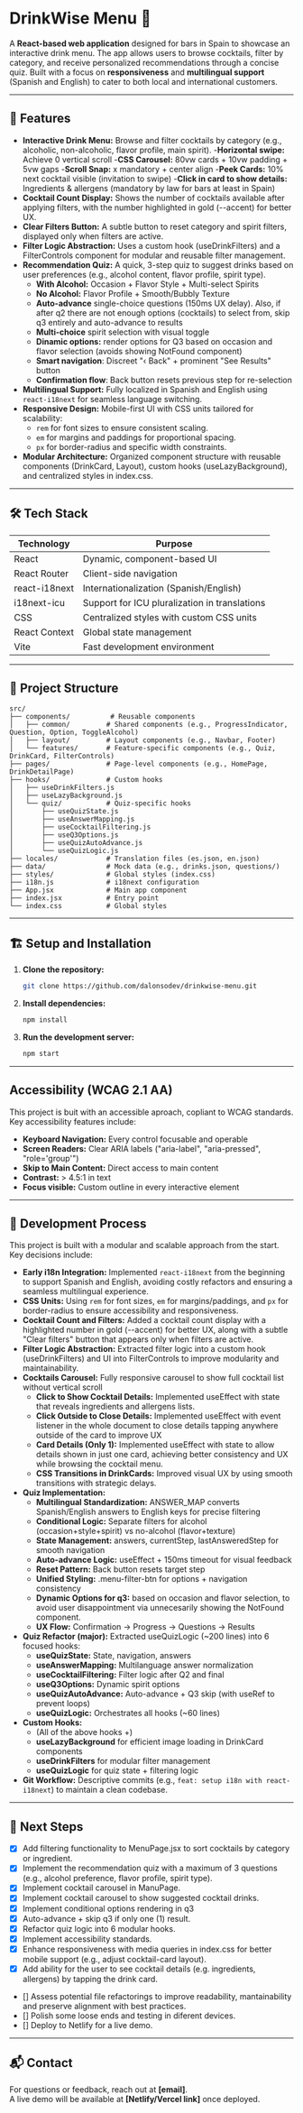 # DrinkWise Menu 🍹

A **React-based web application** designed for bars in Spain to showcase an interactive drink menu. The app allows users to browse cocktails, filter by category, and receive personalized recommendations through a concise quiz. Built with a focus on **responsiveness** and **multilingual support** (Spanish and English) to cater to both local and international customers.

---

## 🚀 Features

- **Interactive Drink Menu:** Browse and filter cocktails by category (e.g., alcoholic, non-alcoholic, flavor profile, main spirit).
   -**Horizontal swipe:** Achieve 0 vertical scroll
   -**CSS Carousel:** 80vw cards + 10vw padding + 5vw gaps
   -**Scroll Snap:** x mandatory + center align
   -**Peek Cards:** 10% next cocktail visible (invitation to swipe)
   -**Click in card to show details:** Ingredients & allergens (mandatory by law for bars at least in Spain)
- **Cocktail Count Display:** Shows the number of cocktails available after applying filters, with the number highlighted in gold (--accent) for better UX.
- **Clear Filters Button:** A subtle button to reset category and spirit filters, displayed only when filters are active.
- **Filter Logic Abstraction:** Uses a custom hook (useDrinkFilters) and a FilterControls component for modular and reusable filter management.
- **Recommendation Quiz:** A quick, 3-step quiz to suggest drinks based on user preferences (e.g., alcohol content, flavor profile, spirit type).
   - **With Alcohol:** Occasion + Flavor Style + Multi-select Spirits
   - **No Alcohol:** Flavor Profile + Smooth/Bubbly Texture
   - **Auto-advance** single-choice questions (150ms UX delay). Also, if after q2 there are not enough options (cocktails) to select from, skip q3 entirely and auto-advance to results
   - **Multi-choice** spirit selection with visual toggle
   - **Dinamic options:** render options for Q3 based on occasion and flavor selection (avoids showing NotFound component)
   - **Smart navigation**: Discreet "‹ Back" + prominent "See Results" button
   - **Confirmation flow**: Back button resets previous step for re-selection
- **Multilingual Support:** Fully localized in Spanish and English using `react-i18next` for seamless language switching.
- **Responsive Design:** Mobile-first UI with CSS units tailored for scalability:
   - `rem` for font sizes to ensure consistent scaling.
   - `em` for margins and paddings for proportional spacing.
   - `px` for border-radius and specific width constraints.
- **Modular Architecture:** Organized component structure with reusable components (DrinkCard, Layout), custom hooks (useLazyBackground), and centralized styles in index.css.

---

## 🛠️ Tech Stack

| Technology      | Purpose                                      |
|-----------------|----------------------------------------------|
| React           | Dynamic, component-based UI                  |
| React Router    | Client-side navigation                       |
| react-i18next   | Internationalization (Spanish/English)       |
| i18next-icu     | Support for ICU pluralization in translations|
| CSS             | Centralized styles with custom CSS units     |
| React Context   | Global state management                      |
| Vite            | Fast development environment                 |

---

## 📂 Project Structure

```
src/
├── components/          # Reusable components
│   ├── common/         # Shared components (e.g., ProgressIndicator, Question, Option, ToggleAlcohol)
│   ├── layout/         # Layout components (e.g., Navbar, Footer)
│   └── features/       # Feature-specific components (e.g., Quiz, DrinkCard, FilterControls)
├── pages/              # Page-level components (e.g., HomePage, DrinkDetailPage)
├── hooks/              # Custom hooks
│   ├── useDrinkFilters.js
│   ├── useLazyBackground.js
│   └── quiz/           # Quiz-specific hooks
│       ├── useQuizState.js
│       ├── useAnswerMapping.js
│       ├── useCocktailFiltering.js
│       ├── useQ3Options.js
│       ├── useQuizAutoAdvance.js
│       └── useQuizLogic.js
├── locales/            # Translation files (es.json, en.json)
├── data/               # Mock data (e.g., drinks.json, questions/)
├── styles/             # Global styles (index.css)
├── i18n.js             # i18next configuration
├── App.jsx             # Main app component
├── index.jsx           # Entry point
└── index.css           # Global styles
```

---

## 🏗️ Setup and Installation

1. **Clone the repository:**
    ```bash
    git clone https://github.com/dalonsodev/drinkwise-menu.git
    ```

2. **Install dependencies:**
    ```bash
    npm install
    ```

3. **Run the development server:**
    ```bash
    npm start
    ```

---

## Accessibility (WCAG 2.1 AA)

This project is buit with an accessible aproach, copliant to WCAG standards. Key accessibility features include:

- **Keyboard Navigation:** Every control focusable and operable
- **Screen Readers:** Clear ARIA labels ("aria-label", "aria-pressed", "role='group'")
- **Skip to Main Content:** Direct access to main content
- **Contrast:** > 4.5:1 in text
- **Focus visible:** Custom outline in every interactive element

---

## 🔄 Development Process

This project is built with a modular and scalable approach from the start. Key decisions include:

- **Early i18n Integration:** Implemented `react-i18next` from the beginning to support Spanish and English, avoiding costly refactors and ensuring a seamless multilingual experience.
- **CSS Units:** Using `rem` for font sizes, `em` for margins/paddings, and `px` for border-radius to ensure accessibility and responsiveness.
- **Cocktail Count and Filters:** Added a cocktail count display with a highlighted number in gold (--accent) for better UX, along with a subtle "Clear filters" button that appears only when filters are active.
- **Filter Logic Abstraction:** Extracted filter logic into a custom hook (useDrinkFilters) and UI into FilterControls to improve modularity and maintainability.
- **Cocktails Carousel:** Fully responsive carousel to show full cocktail list without vertical scroll
   - **Click to Show Cocktail Details:** Implemented useEffect with state that reveals ingredients and allergens lists.
   - **Click Outside to Close Details:** Implemented useEffect with event listener in the whole document to close details tapping anywhere outside of the card to improve UX
   - **Card Details (Only 1):** Implemented useEffect with state to allow details shown in just one card, achieving better consistency and UX while browsing the cocktail menu.
   - **CSS Transitions in DrinkCards:** Improved visual UX by using smooth transitions with strategic delays.
- **Quiz Implementation:**
   - **Multilingual Standardization:** ANSWER_MAP converts Spanish/English answers to English keys for precise filtering
   - **Conditional Logic:** Separate filters for alcohol (occasion+style+spirit) vs no-alcohol (flavor+texture)
   - **State Management:** answers, currentStep, lastAnsweredStep for smooth navigation
   - **Auto-advance Logic:** useEffect + 150ms timeout for visual feedback
   - **Reset Pattern:** Back button resets target step
   - **Unified Styling:** .menu-filter-btn for options + navigation consistency
   - **Dynamic Options for q3:** based on occasion and flavor selection, to avoid user disappointment via unnecesarily showing the NotFound component.
   - **UX Flow:** Confirmation -> Progress -> Questions -> Results
- **Quiz Refactor (major):** Extracted useQuizLogic (~200 lines) into 6 focused hooks:
   - **useQuizState:** State, navigation, answers
   - **useAnswerMapping:** Multilanguage answer normalization
   - **useCocktailFiltering:** Filter logic after Q2 and final
   - **useQ3Options:** Dynamic spirit options
   - **useQuizAutoAdvance:** Auto-advance + Q3 skip (with useRef to prevent loops)
   - **useQuizLogic:** Orchestrates all hooks (~60 lines)
- **Custom Hooks:**
   - (All of the above hooks +)
   - **useLazyBackground** for efficient image loading in DrinkCard components 
   - **useDrinkFilters** for modular filter management
   - **useQuizLogic** for quiz state + filtering logic
- **Git Workflow:** Descriptive commits (e.g., `feat: setup i18n with react-i18next`) to maintain a clean codebase.

---

## 📅 Next Steps

- [x] Add filtering functionality to MenuPage.jsx to sort cocktails by category or ingredient.
- [x] Implement the recommendation quiz with a maximum of 3 questions (e.g., alcohol preference, flavor profile, spirit type).
- [x] Implement cocktail carousel in ManuPage.
- [x] Implement cocktail carousel to show suggested cocktail drinks.
- [x] Implement conditional options rendering in q3
- [x] Auto-advance + skip q3 if only one (1) result.
- [x] Refactor quiz logic into 6 modular hooks.
- [x] Implement accessibility standards.
- [x] Enhance responsiveness with media queries in index.css for better mobile support (e.g., adjust cocktail-card layout).
- [x] Add ability for the user to see cocktail details (e.g. ingredients, allergens) by tapping the drink card.
- [] Assess potential file refactorings to improve readability, mantainability and preserve alignment with best practices.
- [] Polish some loose ends and testing in diferent devices.
- [] Deploy to Netlify for a live demo.

---

## 📬 Contact

For questions or feedback, reach out at **[email]**.  
A live demo will be available at **[Netlify/Vercel link]** once deployed.